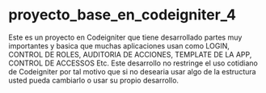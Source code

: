 # proyecto_base_en_codeigniter_4
Este es un proyecto en Codeigniter que tiene desarrollado partes muy importantes y basica que muchas aplicaciones usan como LOGIN, CONTROL DE ROLES, AUDITORIA DE ACCIONES, TEMPLATE DE LA APP, CONTROL DE ACCESSOS Etc. Este desarrollo no restringe el uso cotidiano de Codeigniter por tal motivo que si no desearia usar algo de la estructura usted pueda cambiarlo o usar su propio desarrollo.
